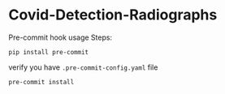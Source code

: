 # Covid-Detection-Radiographs

Pre-commit hook usage
Steps:
```
pip install pre-commit
```
verify you have `.pre-commit-config.yaml` file
```
pre-commit install
```
